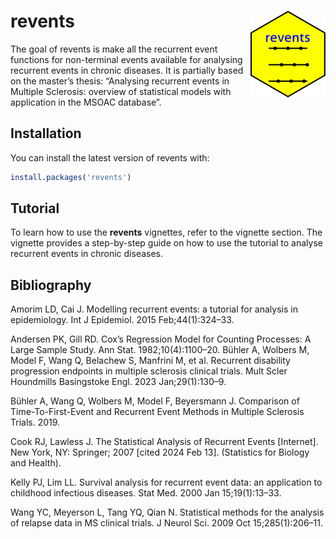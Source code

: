 
# revents <img src="man/figures/logo.png" align="right" height="139" alt="" />

<!-- README.md is generated from README.Rmd. Please edit that file -->
<!-- badges: start -->
<!-- badges: end -->

The goal of revents is make all the recurrent event functions for
non-terminal events available for analysing recurrent events in chronic
diseases. It is partially based on the master’s thesis: “Analysing
recurrent events in Multiple Sclerosis: overview of statistical models
with application in the MSOAC database”.

## Installation

You can install the latest version of revents with:

``` r
install.packages('revents')
```

## Tutorial

To learn how to use the **revents** vignettes, refer to the vignette
section. The vignette provides a step-by-step guide on how to use the
tutorial to analyse recurrent events in chronic diseases.

## Bibliography

Amorim LD, Cai J. Modelling recurrent events: a tutorial for analysis in
epidemiology. Int J Epidemiol. 2015 Feb;44(1):324–33.

Andersen PK, Gill RD. Cox’s Regression Model for Counting Processes: A
Large Sample Study. Ann Stat. 1982;10(4):1100–20. Bühler A, Wolbers M,
Model F, Wang Q, Belachew S, Manfrini M, et al. Recurrent disability
progression endpoints in multiple sclerosis clinical trials. Mult Scler
Houndmills Basingstoke Engl. 2023 Jan;29(1):130–9.

Bühler A, Wang Q, Wolbers M, Model F, Beyersmann J. Comparison of
Time-To-First-Event and Recurrent Event Methods in Multiple Sclerosis
Trials. 2019.

Cook RJ, Lawless J. The Statistical Analysis of Recurrent Events
\[Internet\]. New York, NY: Springer; 2007 \[cited 2024 Feb 13\].
(Statistics for Biology and Health).

Kelly PJ, Lim LL. Survival analysis for recurrent event data: an
application to childhood infectious diseases. Stat Med. 2000 Jan
15;19(1):13–33.

Wang YC, Meyerson L, Tang YQ, Qian N. Statistical methods for the
analysis of relapse data in MS clinical trials. J Neurol Sci. 2009 Oct
15;285(1):206–11.

